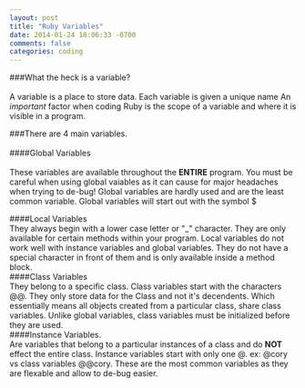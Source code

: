 ```yaml
---
layout: post
title: "Ruby Variables"
date: 2014-01-24 18:06:33 -0700
comments: false
categories: coding
---
```


###What the heck is a variable?    
<br>
A variable is a place to store data. Each variable is given a unique name
An *important*  factor when coding Ruby is the scope of a variable and where it is visible in a program.    

###There are 4 main variables.     
<br>
####Global Variables     
<br>
These variables are available throughout the **ENTIRE** program. You must be careful when using global vaiables as it can cause for major headaches when trying to de-bug! Global variables are hardly used and are the least common variable. Global variables will start out with the symbol $

####Local Variables
<br>
They always begin with a lower case letter or "_" character. They are only available for certain methods within your program. Local variables do not work well with instance variables and global variables. They do not have a special character in front of them and is only available inside a method block.
<br>
####Class Variables
<br>
They belong to a specific class. Class variables start with the characters @@. They only store data for the Class and not it's decendents. Which essentially means all objects created from a particular class, share class variables. Unlike global variables, class variables must be initialized before they are used. 
<br>
####Instance Variables.
<br>
Are variables that belong to a particular instances of a class and do **NOT** effect the entire class. Instance variables start with only one @. ex: @cory vs class variables @@cory. These are the most common variables as they are flexable and allow to de-bug easier.




